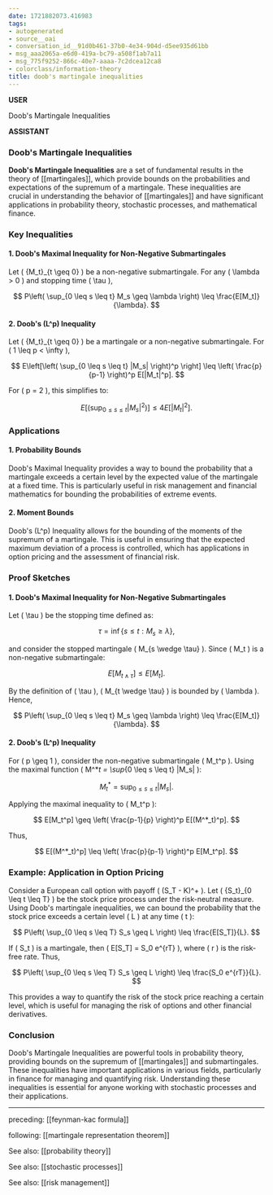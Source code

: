 ```yaml
---
date: 1721882073.416983
tags:
- autogenerated
- source__oai
- conversation_id__91d0b461-37b0-4e34-904d-d5ee935d61bb
- msg_aaa2065a-e6d0-419a-bc79-a508f1ab7a11
- msg_775f9252-866c-40e7-aaaa-7c2dcea12ca8
- colorclass/information-theory
title: doob's martingale inequalities
---
```


**USER**

Doob's Martingale Inequalities


**ASSISTANT**

### Doob's Martingale Inequalities

**Doob's Martingale Inequalities** are a set of fundamental results in the theory of [[martingales]], which provide bounds on the probabilities and expectations of the supremum of a martingale. These inequalities are crucial in understanding the behavior of [[martingales]] and have significant applications in probability theory, stochastic processes, and mathematical finance.

### Key Inequalities

#### 1. **Doob's Maximal Inequality for Non-Negative Submartingales**

Let \( \{M_t\}_{t \geq 0} \) be a non-negative submartingale. For any \( \lambda > 0 \) and stopping time \( \tau \),

$$
P\left( \sup_{0 \leq s \leq t} M_s \geq \lambda \right) \leq \frac{E[M_t]}{\lambda}.
$$

#### 2. **Doob's \(L^p\) Inequality**

Let \( \{M_t\}_{t \geq 0} \) be a martingale or a non-negative submartingale. For \( 1 \leq p < \infty \),

$$
E\left[\left( \sup_{0 \leq s \leq t} |M_s| \right)^p \right] \leq \left( \frac{p}{p-1} \right)^p E[|M_t|^p].
$$

For \( p = 2 \), this simplifies to:

$$
E\left[\left( \sup_{0 \leq s \leq t} |M_s|^2 \right)\right] \leq 4 E[|M_t|^2].
$$

### Applications

#### 1. **Probability Bounds**

Doob's Maximal Inequality provides a way to bound the probability that a martingale exceeds a certain level by the expected value of the martingale at a fixed time. This is particularly useful in risk management and financial mathematics for bounding the probabilities of extreme events.

#### 2. **Moment Bounds**

Doob's \(L^p\) Inequality allows for the bounding of the moments of the supremum of a martingale. This is useful in ensuring that the expected maximum deviation of a process is controlled, which has applications in option pricing and the assessment of financial risk.

### Proof Sketches

#### 1. **Doob's Maximal Inequality for Non-Negative Submartingales**

Let \( \tau \) be the stopping time defined as:

$$
\tau = \inf\{ s \leq t : M_s \geq \lambda \},
$$

and consider the stopped martingale \( M_{s \wedge \tau} \). Since \( M_t \) is a non-negative submartingale:

$$
E[M_{t \wedge \tau}] \leq E[M_t].
$$

By the definition of \( \tau \), \( M_{t \wedge \tau} \) is bounded by \( \lambda \). Hence,

$$
P\left( \sup_{0 \leq s \leq t} M_s \geq \lambda \right) \leq \frac{E[M_t]}{\lambda}.
$$

#### 2. **Doob's \(L^p\) Inequality**

For \( p \geq 1 \), consider the non-negative submartingale \( M_t^p \). Using the maximal function \( M^*_t = \sup_{0 \leq s \leq t} |M_s| \):

$$
M^*_t = \sup_{0 \leq s \leq t} |M_s|.
$$

Applying the maximal inequality to \( M_t^p \):

$$
E[M_t^p] \geq \left( \frac{p-1}{p} \right)^p E[(M^*_t)^p].
$$

Thus,

$$
E[(M^*_t)^p] \leq \left( \frac{p}{p-1} \right)^p E[M_t^p].
$$

### Example: Application in Option Pricing

Consider a European call option with payoff \( (S_T - K)^+ \). Let \( \{S_t\}_{0 \leq t \leq T} \) be the stock price process under the risk-neutral measure. Using Doob's martingale inequalities, we can bound the probability that the stock price exceeds a certain level \( L \) at any time \( t \):

$$
P\left( \sup_{0 \leq s \leq T} S_s \geq L \right) \leq \frac{E[S_T]}{L}.
$$

If \( S_t \) is a martingale, then \( E[S_T] = S_0 e^{rT} \), where \( r \) is the risk-free rate. Thus,

$$
P\left( \sup_{0 \leq s \leq T} S_s \geq L \right) \leq \frac{S_0 e^{rT}}{L}.
$$

This provides a way to quantify the risk of the stock price reaching a certain level, which is useful for managing the risk of options and other financial derivatives.

### Conclusion

Doob's Martingale Inequalities are powerful tools in probability theory, providing bounds on the supremum of [[martingales]] and submartingales. These inequalities have important applications in various fields, particularly in finance for managing and quantifying risk. Understanding these inequalities is essential for anyone working with stochastic processes and their applications.


---

preceding: [[feynman-kac formula]]  


following: [[martingale representation theorem]]

See also: [[probability theory]]


See also: [[stochastic processes]]


See also: [[risk management]]